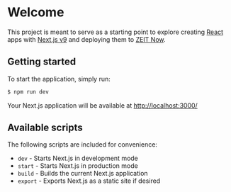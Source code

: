 # Welcome

This project is meant to serve as a starting point to explore creating [React](https://reactjs.org) apps with [Next.js v9](https://nextjs.org/docs/getting-started) and deploying them to [ZEIT Now](https://zeit.co/).

## Getting started

To start the application, simply run:

```sh
$ npm run dev
```

Your Next.js application will be available at [http://localhost:3000/](http://localhost:3000/)

## Available scripts

The following scripts are included for convenience:

+ `dev` - Starts Next.js in development mode
+ `start` - Starts Next.js in production mode
+ `build` - Builds the current Next.js application
+ `export` - Exports Next.js as a static site if desired
